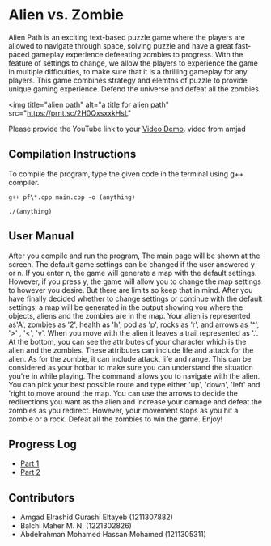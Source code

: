 # Alien vs. Zombie

Alien Path is an exciting text-based puzzle game where the players are allowed to navigate through space, solving puzzle and have a great fast-paced gameplay experience defeeating zombies to progress. With the feature of settings to change, we allow the players to experience the game in multiple difficulties, to make sure that it is a thrilling gameplay for any players. This game combines strategy and elemtns of puzzle to provide unique gaming experience. Defend the universe and defeat all the zombies.

<img title="alien path" alt="a title for alien path" src="https://prnt.sc/2H0QxsxxkHsL"

Please provide the YouTube link to your [Video Demo](https://youtube.com). video from amjad

## Compilation Instructions

To compile the program, type the given code in the terminal using g++ compiler.

```
g++ pf\*.cpp main.cpp -o (anything)
```
```
./(anything)
```

## User Manual

After you compile and run the program, The main page will be shown at the screen. The default game settings can be changed if the user answered y or n. If you enter n, the game will generate a map with the default settings. However, if you press y,  the game will allow you to change the map settings to however you desire. But there are limits so keep that in mind. After you have finally decided whether to change settings or continue with the default settings, a map will be generated in the output showing you where the objects, aliens and the zombies are in the map. Your alien is represented as'A', zombies as '2', health  as 'h', pod as 'p', rocks as 'r', and arrows as '^', '>' , '<', 'v'. When you move with the alien it leaves a trail represented as '.'. At the bottom, you can see the attributes of your character which is the alien and the zombies. These attributes can include life and attack for the alien. As for the zombie, it can include attack, life and range. This can be considered as your hotbar to make sure you can understand the situation you're in while playing. The command allows you to navigate with the alien. You can pick your best possible route and type either 'up', 'down', 'left' and 'right to move around the map. You can use the arrows to decide the redirections you want as the alien and increase your damage and defeat the zombies as you redirect. However, your movement stops as you hit a zombie or a rock. Defeat all the zombies to win the game. Enjoy!


## Progress Log

- [Part 1](PART1.md)
- [Part 2](PART2.md)

## Contributors

- Amgad Elrashid Gurashi Eltayeb (1211307882)
- Balchi Maher M.  N. (1221302826)
- Abdelrahman Mohamed Hassan Mohamed (1211305311)


